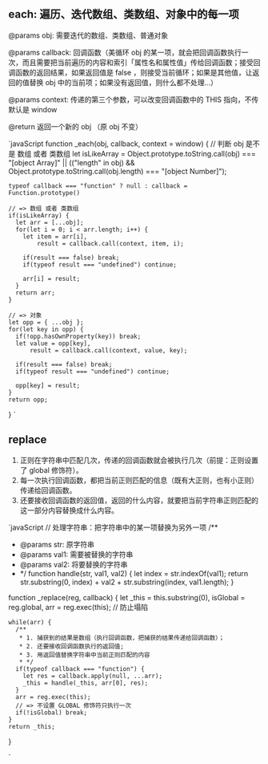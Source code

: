 ## each: 遍历、迭代数组、类数组、对象中的每一项

@params obj: 需要迭代的数组、类数组、普通对象

@params callback: 回调函数（美循环 obj 的某一项，就会把回调函数执行一次，而且需要把当前遍历的内容和索引「属性名和属性值」传给回调函数；接受回调函数的返回结果，如果返回值是 false ，则接受当前循环；如果是其他值，让返回的值替换 obj 中的当前项；如果没有返回值，则什么都不处理...）

@params context: 传递的第三个参数，可以改变回调函数中的 THIS 指向，不传默认是 window

@return 返回一个新的 obj （原 obj 不变）

`javaScript
function \_each(obj, callback, context = window) {
// 判断 obj 是不是 数组 或者 类数组
let isLikeArray = Object.prototype.toString.call(obj) === "[object Array]" || (("length" in obj) && Object.prototype.toString.call(obj.length) === "[object Number]");

    typeof callback === "function" ? null : callback = Function.prototype()

    // => 数组 或者 类数组
    if(isLikeArray) {
      let arr = [...obj];
      for(let i = 0; i < arr.length; i++) {
        let item = arr[i],
            result = callback.call(context, item, i);

        if(result === false) break;
        if(typeof result === "undefined") continue;

        arr[i] = result;
      }
      return arr;
    }

    // => 对象
    let opp = { ...obj };
    for(let key in opp) {
      if(!opp.hasOwnProperty(key)) break;
      let value = opp[key],
          result = callback.call(context, value, key);

      if(result === false) break;
      if(typeof result === "undefined") continue;

      opp[key] = result;
    }
    return opp;

}
`

## replace

1. 正则在字符串中匹配几次，传递的回调函数就会被执行几次（前提：正则设置了 global 修饰符）。
2. 每一次执行回调函数，都把当前正则匹配的信息（既有大正则，也有小正则）传递给回调函数。
3. 还要接收回调函数的返回值，返回的什么内容，就要把当前字符串正则匹配的这一部分内容替换成什么内容。

`javaScript
// 处理字符串：把字符串中的某一项替换为另外一项
/\*\*

- @params str: 原字符串
- @params val1: 需要被替换的字符串
- @params val2: 将要替换的字符串
- \*/
  function handle(str, val1, val2) {
  let index = str.indexOf(val1);
  return str.substring(0, index) + val2 + str.substring(index, val1.length);
  }

function \_replace(reg, callback) {
let \_this = this.substring(0),
isGlobal = reg.global,
arr = reg.exec(this); // 防止塌陷

    while(arr) {
      /**
       * 1. 捕获到的结果是数组（执行回调函数，把捕获的结果传递给回调函数）；
       * 2. 还要接收回调函数执行的返回值;
       * 3. 用返回值替换字符串中当前正则匹配的内容
       * */
      if(typeof callback === "function") {
        let res = callback.apply(null, ...arr);
        _this = handle(_this, arr[0], res);
      }
      arr = reg.exec(this);
      // => 不设置 GLOBAL 修饰符只执行一次
      if(!isGlobal) break;
    }
    return _this;

}

`
